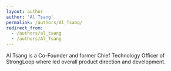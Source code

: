 ```yaml
---
layout: author
author: 'Al Tsang'
permalink: /authors/Al_Tsang/
redirect_from:
  - /authors/al_tsang
  - /authors/Al_Tsang
---
```


Al Tsang is a Co-Founder and former Chief Technology Officer of StrongLoop where led overall product direction and development.

